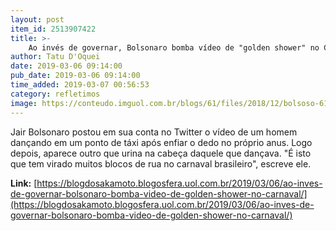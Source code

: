 ```yaml
---
layout: post
item_id: 2513907422
title: >-
    Ao invés de governar, Bolsonaro bomba vídeo de "golden shower" no Carnaval
author: Tatu D'Oquei
date: 2019-03-06 09:14:00
pub_date: 2019-03-06 09:14:00
time_added: 2019-03-07 00:56:53
category: refletimos
image: https://conteudo.imguol.com.br/blogs/61/files/2018/12/bolsoso-615x300.jpg
---
```


Jair Bolsonaro postou em sua conta no Twitter o vídeo de um homem dançando em um ponto de táxi após enfiar o dedo no próprio anus. Logo depois, aparece outro que urina na cabeça daquele que dançava. "É isto que tem virado muitos blocos de rua no carnaval brasileiro", escreve ele.

**Link:** [https://blogdosakamoto.blogosfera.uol.com.br/2019/03/06/ao-inves-de-governar-bolsonaro-bomba-video-de-golden-shower-no-carnaval/](https://blogdosakamoto.blogosfera.uol.com.br/2019/03/06/ao-inves-de-governar-bolsonaro-bomba-video-de-golden-shower-no-carnaval/)

